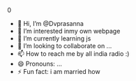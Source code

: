 0
- 👋 Hi, I’m @Dvprasanna
- 👀 I’m interested inmy own webpage
- 🌱 I’m currently learning js 
- 💞️ I’m looking to collaborate on ...
- 📫 How to reach me by all india radio :)
- 😄 Pronouns: ...
- ⚡ Fun fact: i am married how

<!---
Dvprasanna/Dvprasanna is a ✨ special ✨ repository because its `README.md` (this file) appears on your GitHub profile.
You can click the Preview link to take a look at your changes.
--->
